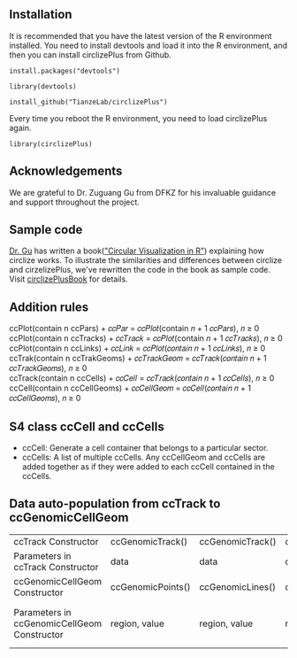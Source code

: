 ## Installation
It is recommended that you have the latest version of the R environment installed. You need to install devtools and load it into the R environment, and then you can install circlizePlus from Github.

```install.packages("devtools")```

```library(devtools)```

```install_github("TianzeLab/circlizePlus")```

Every time you reboot the R environment, you need to load circlizePlus again.

```library(circlizePlus)```
## Acknowledgements
We are grateful to Dr. Zuguang Gu from DFKZ for his invaluable guidance and support throughout the project.
## Sample code 
[Dr. Gu](https://github.com/jokergoo) has written a book(["Circular Visualization in R"](https://jokergoo.github.io/circlize_book/book/)) explaining how circlize works. To illustrate the similarities and differences between circlize and cirzelizePlus, we've rewritten the code in the book as sample code. Visit [circlizePlusBook](https://tianzelab.github.io/circlizePlusBook/) for details.
## Addition rules
ccPlot(contain n ccPars) + 𝑐𝑐𝑃𝑎𝑟 = 𝑐𝑐𝑃𝑙𝑜𝑡(contain 𝑛 + 1 𝑐𝑐𝑃𝑎𝑟𝑠), 𝑛 ≥ 0  
ccPlot(contain n ccTracks) + 𝑐𝑐𝑇𝑟𝑎𝑐𝑘 = 𝑐𝑐𝑃𝑙𝑜𝑡(contain 𝑛 + 1 𝑐𝑐𝑇𝑟𝑎𝑐𝑘𝑠), 𝑛 ≥ 0  
ccPlot(contain n ccLinks) + 𝑐𝑐𝐿𝑖𝑛𝑘 = 𝑐𝑐𝑃𝑙𝑜𝑡(𝑐𝑜𝑛𝑡𝑎𝑖𝑛 𝑛 + 1 𝑐𝑐𝐿𝑖𝑛𝑘𝑠), 𝑛 ≥ 0  
ccTrak(contain n ccTrakGeoms) + 𝑐𝑐𝑇𝑟𝑎𝑐𝑘𝐺𝑒𝑜𝑚 = 𝑐𝑐𝑇𝑟𝑎𝑐𝑘(𝑐𝑜𝑛𝑡𝑎𝑖𝑛 𝑛 + 1 𝑐𝑐𝑇𝑟𝑎𝑐𝑘𝐺𝑒𝑜𝑚𝑠), 𝑛 ≥ 0  
ccTrack(contain n ccCells) + 𝑐𝑐𝐶𝑒𝑙𝑙 = 𝑐𝑐𝑇𝑟𝑎𝑐𝑘(𝑐𝑜𝑛𝑡𝑎𝑖𝑛 𝑛 + 1 𝑐𝑐𝐶𝑒𝑙𝑙𝑠), 𝑛 ≥ 0  
ccCell(contain n ccCellGeoms) + 𝑐𝑐𝐶𝑒𝑙𝑙𝐺𝑒𝑜𝑚 = 𝑐𝑐𝐶𝑒𝑙𝑙(𝑐𝑜𝑛𝑡𝑎𝑖𝑛 𝑛 + 1 𝑐𝑐𝐶𝑒𝑙𝑙𝐺𝑒𝑜𝑚𝑠), 𝑛 ≥ 0  
## S4 class ccCell and ccCells
- ccCell: Generate a cell container that belongs to a particular sector.
- ccCells: A list of multiple ccCells. Any ccCellGeom and ccCells are added together as if they were added to each ccCell contained in the ccCells.
## Data auto-population from ccTrack to ccGenomicCellGeom
|                                             |                   |                  |                  |                  |           |            |             |           |                              |                |
|---------------------------------------------|-------------------|------------------|------------------|------------------|-----------|------------|-------------|-----------|------------------------------|----------------|
| ccTrack Constructor                         | ccGenomicTrack()  | ccGenomicTrack() | ccGenomicTrack() | ccGenomicTrack() | ccTrack() | ccTrack()  | ccTrack()   | ccTrack() | ccTrack()                    | ccTrack()      |
| Parameters in ccTrack  Constructor          | data              | data             | data             | data             | x, y      | x, y       | x, y        | x, y      | x, y                         | x, y           |
| ccGenomicCellGeom Constructor               | ccGenomicPoints() | ccGenomicLines() | ccGenomicRect()  | ccGenomicText()  | ccLines() | ccPoints() | ccPolygon() | ccText()  | ccRect()                     | ccSegments()   |
| Parameters in ccGenomicCellGeom Constructor | region, value     | region, value    | region, value    | region, value    | x, y      | x, y       | x, y        | x, y      | xleft, ybottom, xright, ytop | x0, y0, x1, y1 |
